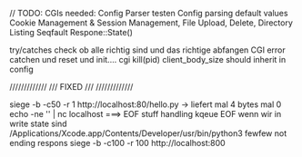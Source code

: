 // TODO: CGIs needed:
Config Parser testen
Config parsing default values
Cookie Management & Session Management,
File Upload,
Delete,
Directory Listing
Seqfault Respone::State()

try/catches check ob alle richtig sind und das richtige abfangen
CGI error catchen und reset und init....
cgi kill(pid)
client_body_size should inherit in config


/////////////
/// FIXED ///
/////////////

siege -b -c50 -r 1 http://localhost:80/hello.py -> liefert mal 4 bytes mal 0
echo -ne '' | nc localhost ===> EOF stuff handling
kqeue EOF wenn wir in write state sind
/Applications/Xcode.app/Contents/Developer/usr/bin/python3 fewfew not ending respons
siege -b -c100 -r 100 http://localhost:800
